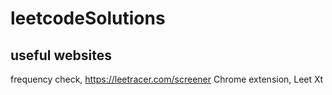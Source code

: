 # leetcodeSolutions

## useful websites
frequency check, https://leetracer.com/screener
Chrome extension, Leet Xt


